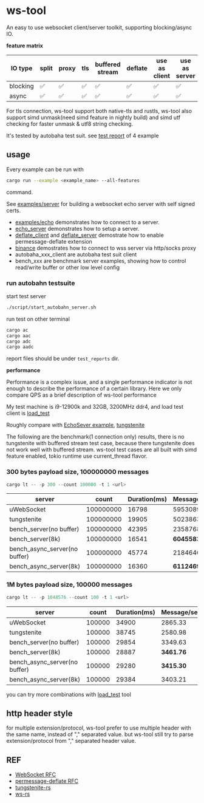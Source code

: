 # ws-tool

An easy to use websocket client/server toolkit, supporting blocking/async IO.

**feature matrix**

| IO type  | split | proxy | tls | buffered  stream | deflate | use as client | use as server |
| -------- | ----- | ----- | --- | ---------------- | ------- | ------------- | ------------- |
| blocking | ✅     | ✅     | ✅   | ✅                | ✅       | ✅             | ✅             |
| async    | ✅     | ✅     | ✅   | ✅                | ✅       | ✅             | ✅             |

For tls connection, ws-tool support both native-tls and rustls,
ws-tool also support simd unmask(need simd feature in nightly build) and simd utf checking for faster unmask & utf8 string checking.


It's tested by autobaha test suit. see [test report](https://privaterookie.github.io/ws-tool-stat/clients/index.html) of 4 example



## usage

Every example can be run with

```bash
cargo run --example <example_name> --all-features
```
command.

See [examples/server](examples/server.rs) for building a websocket echo server with self signed certs.

- [examples/echo](examples/echo.rs) demonstrates how to connect to a server.
- [echo_server](examples/echo_server.rs) demonstrates how to setup a server.
- [deflate_client](examples/deflate_client.rs) and [deflate_server](examples/deflate_server.rs) demostrate how to enable permessage-deflate extension
- [binance](examples/binance.rs) demostrates how to connect to wss server via http/socks proxy
- autobaha_xxx_client are autobaha test suit client
- bench_xxx are benchmark server examples, showing how to control read/write buffer or other low level config


### run autobahn testsuite

start test server

```bash
./script/start_autobahn_server.sh
```

run test on other terminal

```bash
cargo ac
cargo aac
cargo adc
cargo aadc
```

report files should be under `test_reports` dir.

**performance**


Performance is a complex issue, and a single performance indicator is not enough to describe the performance of a certain library. Here we only compare QPS as a brief description of ws-tool performance

My test machine is i9-12900k and 32GB, 3200MHz ddr4, and load test client is [load_test](./examples/load_test.rs)

Roughly compare with [EchoSever example](https://github.com/uNetworking/uWebSockets/blob/master/examples/EchoServer.cpp),  [tungstenite](./examples/bench_tungstenite.rs)


The following are the benchmark(1 connection only) results, there is no tungstenite with buffered stream test case, because there tungstenite does not work well with buffered stream. ws-tool test cases are all built with simd feature enabled, tokio runtime use current_thread flavor.


### 300 bytes payload size, 100000000 messages

```rust
cargo lt -- -p 300 --count 100000 -t 1 <url>
```

| server                        | count     | Duration(ms) | Message/sec    |
| ----------------------------- | --------- | ------------ | -------------- |
| uWebSocket                    | 100000000 | 16798        | 5953089.65     |
| tungstenite                   | 100000000 | 19905        | 5023863.35     |
| bench_server(no buffer)       | 100000000 | 42395        | 2358768.72     |
| bench_server(8k)              | 100000000 | 16541        | **6045583.70** |
| bench_async_server(no buffer) | 100000000 | 45774        | 2184646.31     |
| bench_async_server(8k)        | 100000000 | 16360        | **6112469.44** |


### 1M bytes payload size, 100000 messages

```rust
cargo lt -- -p 1048576 --count 100 -t 1 <url>
```

| server                        | count  | Duration(ms) | Message/sec |
| ----------------------------- | ------ | ------------ | ----------- |
| uWebSocket                    | 100000 | 34900        | 2865.33     |
| tungstenite                   | 100000 | 38745        | 2580.98     |
| bench_server(no buffer)       | 100000 | 29854        | 3349.63     |
| bench_server(8k)              | 100000 | 28887        | **3461.76** |
| bench_async_server(no buffer) | 100000 | 29280        | **3415.30** |
| bench_async_server(8k)        | 100000 | 29384        | 3403.21     |



you can try more combinations with [load_test](./examples/load_test.rs) tool

## http header style

for multiple extension/protocol, ws-tool prefer to use multiple header with the same name, instead of "," separated value.
but ws-tool still try to parse extension/protocol from "," separated header value.


## REF

- [WebSocket RFC](https://datatracker.ietf.org/doc/html/rfc6455)
- [permessage-deflate RFC](https://datatracker.ietf.org/doc/html/rfc7692)
- [tungstenite-rs](https://github.com/snapview/tungstenite-rs)
- [ws-rs](https://github.com/housleyjk/ws-rs)
